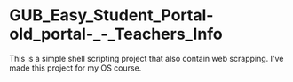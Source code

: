 # GUB_Easy_Student_Portal-old_portal-_-_Teachers_Info
This is a simple shell scripting project that also contain web scrapping. I've made this project for my OS course.
